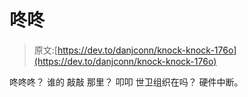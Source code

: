 # 咚咚

> 原文:[https://dev.to/danjconn/knock-knock-176o](https://dev.to/danjconn/knock-knock-176o)

咚咚咚？
谁的
敲敲
那里？
叩叩
世卫组织在吗？
硬件中断。